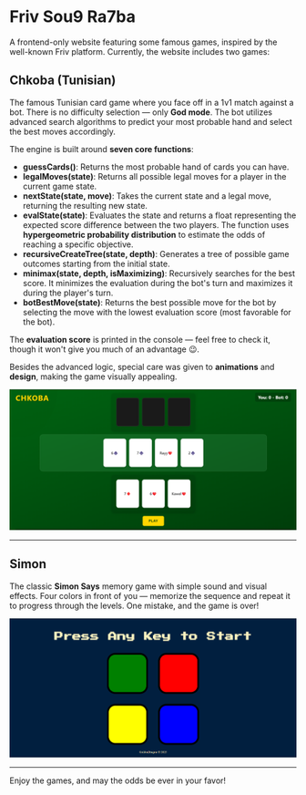 # Friv Sou9 Ra7ba

A frontend-only website featuring some famous games, inspired by the well-known Friv platform. Currently, the website includes two games:

## Chkoba (Tunisian)

The famous Tunisian card game where you face off in a 1v1 match against a bot. There is no difficulty selection — only **God mode**. The bot utilizes advanced search algorithms to predict your most probable hand and select the best moves accordingly.

The engine is built around **seven core functions**:

- **guessCards()**: Returns the most probable hand of cards you can have.
- **legalMoves(state)**: Returns all possible legal moves for a player in the current game state.
- **nextState(state, move)**: Takes the current state and a legal move, returning the resulting new state.
- **evalState(state)**: Evaluates the state and returns a float representing the expected score difference between the two players. The function uses **hypergeometric probability distribution** to estimate the odds of reaching a specific objective.
- **recursiveCreateTree(state, depth)**: Generates a tree of possible game outcomes starting from the initial state.
- **minimax(state, depth, isMaximizing)**: Recursively searches for the best score. It minimizes the evaluation during the bot's turn and maximizes it during the player's turn.
- **botBestMove(state)**: Returns the best possible move for the bot by selecting the move with the lowest evaluation score (most favorable for the bot).

The **evaluation score** is printed in the console — feel free to check it, though it won't give you much of an advantage 😉.

Besides the advanced logic, special care was given to **animations** and **design**, making the game visually appealing.

![chkoba](./ScreenShots/Chkoba.png)

---

## Simon

The classic **Simon Says** memory game with simple sound and visual effects. Four colors in front of you — memorize the sequence and repeat it to progress through the levels. One mistake, and the game is over!

![simon](./ScreenShots/Simon.png)

---

Enjoy the games, and may the odds be ever in your favor!

